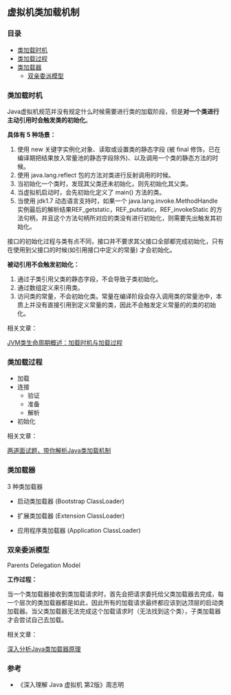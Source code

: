 ## 虚拟机类加载机制

### 目录

- [类加载时机](#类加载时机)
- [类加载过程](#类加载过程)
- [类加载器](#类加载器)
  - [双亲委派模型](#双亲委派模型)

### 类加载时机

Java虚拟机规范并没有规定什么时候需要进行类的加载阶段，但是**对一个类进行主动引用时会触发类的初始化**。



**具体有 5 种场景：**

1. 使用 new 关键字实例化对象、读取或设置类的静态字段 (被 final 修饰，已在编译期把结果放入常量池的静态字段除外)、以及调用一个类的静态方法的时候。
2. 使用 java.lang.reflect 包的方法对类进行反射调用的时候。
3. 当初始化一个类时，发现其父类还未初始化，则先初始化其父类。
4. 当虚拟机启动时，会先初始化定义了 main() 方法的类。
5. 当使用 jdk1.7 动态语言支持时，如果一个 java.lang.invoke.MethodHandle 实例最后的解析结果REF_getstatic，REF_putstatic，REF_invokeStatic 的方法句柄，并且这个方法句柄所对应的类没有进行初始化，则需要先出触发其初始化。



接口的初始化过程与类有点不同，接口并不要求其父接口全部都完成初始化，只有在使用到父接口的时候(如引用接口中定义的常量) 才会初始化。



**被动引用不会触发初始化：**

1. 通过子类引用父类的静态字段，不会导致子类初始化。
2. 通过数组定义来引用类。
3. 访问类的常量，不会初始化类。常量在编译阶段会存入调用类的常量池中，本质上并没有直接引用到定义常量的类，因此不会触发定义常量的的类的初始化。



相关文章：

[JVM类生命周期概述：加载时机与加载过程](https://blog.csdn.net/justloveyou_/article/details/72466105)


### 类加载过程

- 加载 
- 连接
  - 验证 
  - 准备 
  - 解析 
- 初始化

  

相关文章：

[两道面试题，带你解析Java类加载机制](https://www.cnblogs.com/chanshuyi/p/the_java_class_load_mechamism.html)





### 类加载器

3 种类加载器

- 启动类加载器 (Bootstrap ClassLoader)

- 扩展类加载器 (Extension ClassLoader)

- 应用程序类加载器 (Application ClassLoader)

  

### 双亲委派模型

Parents Delegation Model

**工作过程：**

当一个类加载器接收到类加载请求时，首先会把请求委托给父类加载器去完成，每一个层次的类加载器都是如此，因此所有的加载请求最终都应该到达顶层的启动类加载器。当父类加载器无法完成这个加载请求时（无法找到这个类），子类加载器才会尝试自己去加载。



相关文章：

[深入分析Java类加载器原理](https://juejin.im/post/5c866e00f265da2dd1689f8b#heading-8)

### 参考
- 《深入理解 Java 虚拟机 第2版》周志明
